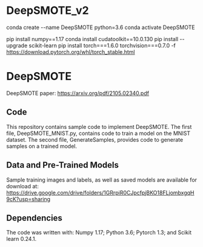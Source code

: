 # DeepSMOTE_v2
conda create --name DeepSMOTE python=3.6
conda activate DeepSMOTE


pip install numpy==1.17
conda install cudatoolkit==10.0.130
pip install --upgrade scikit-learn
pip install torch===1.6.0 torchvision===0.7.0 -f https://download.pytorch.org/whl/torch_stable.html


# DeepSMOTE
DeepSMOTE paper: https://arxiv.org/pdf/2105.02340.pdf

## Code
This repository contains sample code to implement DeepSMOTE.  The first file, DeepSMOTE_MNIST.py, contains code to train a model on the MNIST dataset.  The second file, GenerateSamples, provides code to generate samples on a trained model.

## Data and Pre-Trained Models

Sample training images and labels, as well as saved models are available for download at:
https://drive.google.com/drive/folders/1GRrpiR0CJpcfpjBKO18FLjombxgqH9cK?usp=sharing

## Dependencies

The code was written with: Numpy 1.17; Python 3.6; Pytorch 1.3; and Scikit learn 0.24.1. 


